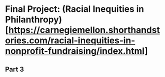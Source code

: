 # Final Project: (Racial Inequities in Philanthropy)[https://carnegiemellon.shorthandstories.com/racial-inequities-in-nonprofit-fundraising/index.html]

## Part 3

